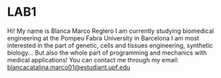 # LAB1
Hi! My name is Blanca Marco Reglero
I am currently studying biomedical engineering at the Pompeu Fabra University in Barcelona
I am most interested in the part of genetic, cells and tissues engineering, synthetic biology... But also the whole part of programming and mechanics with medical applications!
You can contact me through my email: blancacatalina.marco01@estudiant.upf.edu
